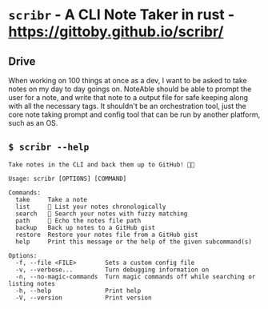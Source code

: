 # `scribr` - A CLI Note Taker in rust - https://gittoby.github.io/scribr/

## Drive

When working on 100 things at once as a dev, I want to be asked to take notes on my day to day goings on.
NoteAble should be able to prompt the user for a note, and write that note to a output file for safe keeping along with all the necessary tags.
It shouldn't be an orchestration tool, just the core note taking prompt and config tool that can be run by another platform, such as an OS.

## `$ scribr --help`

```
Take notes in the CLI and back them up to GitHub! 📓🚀

Usage: scribr [OPTIONS] [COMMAND]

Commands:
  take     Take a note
  list     📑 List your notes chronologically
  search   🔎 Search your notes with fuzzy matching
  path     📁 Echo the notes file path
  backup   Back up notes to a GitHub gist
  restore  Restore your notes file from a GitHub gist
  help     Print this message or the help of the given subcommand(s)

Options:
  -f, --file <FILE>        Sets a custom config file
  -v, --verbose...         Turn debugging information on
  -n, --no-magic-commands  Turn magic commands off while searching or listing notes
  -h, --help               Print help
  -V, --version            Print version
```